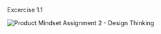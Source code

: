 Excercise 1.1

![Product Mindset Assignment 2 - Design Thinking](url "./Product Mindset Assignemtn 2.png")

